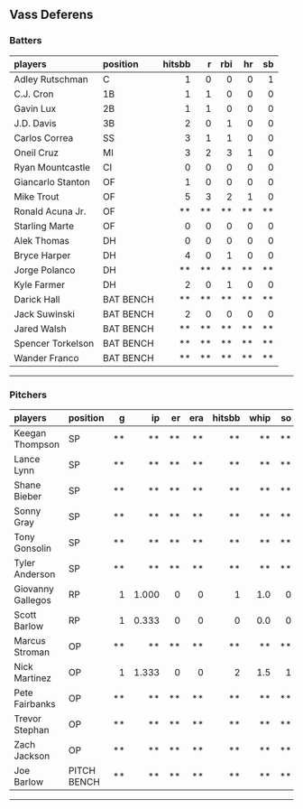 ## Vass Deferens

### Batters

 
|players           |position  | hitsbb|  r| rbi| hr| sb| 
|:-----------------|:---------|------:|--:|---:|--:|--:| 
|Adley Rutschman   |C         |      1|  0|   0|  0|  1| 
|C.J. Cron         |1B        |      1|  1|   0|  0|  0| 
|Gavin Lux         |2B        |      1|  1|   0|  0|  0| 
|J.D. Davis        |3B        |      2|  0|   1|  0|  0| 
|Carlos Correa     |SS        |      3|  1|   1|  0|  0| 
|Oneil Cruz        |MI        |      3|  2|   3|  1|  0| 
|Ryan Mountcastle  |CI        |      0|  0|   0|  0|  0| 
|Giancarlo Stanton |OF        |      1|  0|   0|  0|  0| 
|Mike Trout        |OF        |      5|  3|   2|  1|  0| 
|Ronald Acuna Jr.  |OF        |     **| **|  **| **| **| 
|Starling Marte    |OF        |      0|  0|   0|  0|  0| 
|Alek Thomas       |DH        |      0|  0|   0|  0|  0| 
|Bryce Harper      |DH        |      4|  0|   1|  0|  0| 
|Jorge Polanco     |DH        |     **| **|  **| **| **| 
|Kyle Farmer       |DH        |      2|  0|   1|  0|  0| 
|Darick Hall       |BAT BENCH |     **| **|  **| **| **| 
|Jack Suwinski     |BAT BENCH |      2|  0|   0|  0|  0| 
|Jared Walsh       |BAT BENCH |     **| **|  **| **| **| 
|Spencer Torkelson |BAT BENCH |     **| **|  **| **| **| 
|Wander Franco     |BAT BENCH |     **| **|  **| **| **| 


* * *

### Pitchers

 
|players           |position    |  g|    ip| er| era| hitsbb| whip| so|  w| sv| 
|:-----------------|:-----------|--:|-----:|--:|---:|------:|----:|--:|--:|--:| 
|Keegan Thompson   |SP          | **|    **| **|  **|     **|   **| **| **| **| 
|Lance Lynn        |SP          | **|    **| **|  **|     **|   **| **| **| **| 
|Shane Bieber      |SP          | **|    **| **|  **|     **|   **| **| **| **| 
|Sonny Gray        |SP          | **|    **| **|  **|     **|   **| **| **| **| 
|Tony Gonsolin     |SP          | **|    **| **|  **|     **|   **| **| **| **| 
|Tyler Anderson    |SP          | **|    **| **|  **|     **|   **| **| **| **| 
|Giovanny Gallegos |RP          |  1| 1.000|  0|   0|      1|  1.0|  0|  0|  1| 
|Scott Barlow      |RP          |  1| 0.333|  0|   0|      0|  0.0|  0|  0|  0| 
|Marcus Stroman    |OP          | **|    **| **|  **|     **|   **| **| **| **| 
|Nick Martinez     |OP          |  1| 1.333|  0|   0|      2|  1.5|  1|  0|  1| 
|Pete Fairbanks    |OP          | **|    **| **|  **|     **|   **| **| **| **| 
|Trevor Stephan    |OP          | **|    **| **|  **|     **|   **| **| **| **| 
|Zach Jackson      |OP          | **|    **| **|  **|     **|   **| **| **| **| 
|Joe Barlow        |PITCH BENCH | **|    **| **|  **|     **|   **| **| **| **| 


* * *


